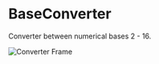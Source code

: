 # BaseConverter
Converter between numerical bases 2 - 16.

![Converter Frame](Users\tamar\Pictures\baseconimage.PNG "Converter Frame")
